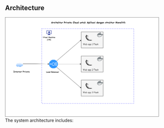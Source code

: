 ## Architecture

![Architecture Diagram](images/arsitektur.drawio.png)
The system architecture includes:
